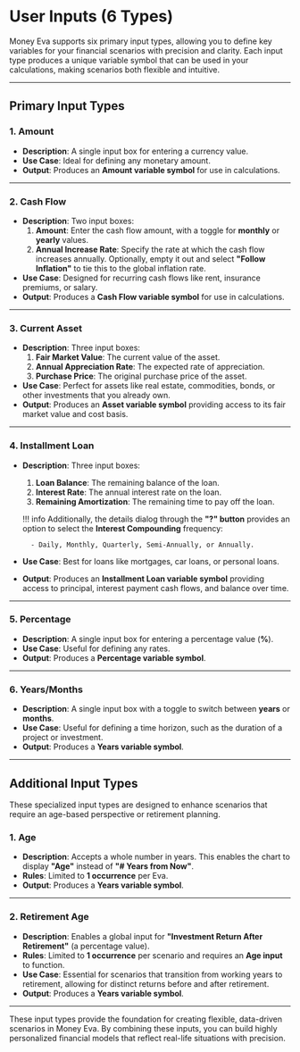 # User Inputs (6 Types)

Money Eva supports six primary input types, allowing you to define key variables for your financial scenarios with precision and clarity. Each input type produces a unique variable symbol that can be used in your calculations, making scenarios both flexible and intuitive.

---

## Primary Input Types

### 1. **Amount**
- **Description**: A single input box for entering a currency value.  
- **Use Case**: Ideal for defining any monetary amount.  
- **Output**: Produces an **Amount variable symbol** for use in calculations.

---

### 2. **Cash Flow**
- **Description**: Two input boxes:
     1. **Amount**: Enter the cash flow amount, with a toggle for **monthly** or **yearly** values.
     2. **Annual Increase Rate**: Specify the rate at which the cash flow increases annually. Optionally, empty it out and select **"Follow Inflation"** to tie this to the global inflation rate.  
- **Use Case**: Designed for recurring cash flows like rent, insurance premiums, or salary.  
- **Output**: Produces a **Cash Flow variable symbol** for use in calculations.

---

### 3. **Current Asset**
- **Description**: Three input boxes:
     1. **Fair Market Value**: The current value of the asset.
     2. **Annual Appreciation Rate**: The expected rate of appreciation.
     3. **Purchase Price**: The original purchase price of the asset.  
- **Use Case**: Perfect for assets like real estate, commodities, bonds, or other investments that you already own.  
- **Output**: Produces an **Asset variable symbol** providing access to its fair market value and cost basis.

---

### 4. **Installment Loan**
- **Description**: Three input boxes:
     1. **Loan Balance**: The remaining balance of the loan.
     2. **Interest Rate**: The annual interest rate on the loan.
     3. **Remaining Amortization**: The remaining time to pay off the loan.  

    !!! info
        Additionally, the details dialog through the **"?" button** provides an option to select the **Interest Compounding** frequency:
        
        - Daily, Monthly, Quarterly, Semi-Annually, or Annually.  

- **Use Case**: Best for loans like mortgages, car loans, or personal loans.  
- **Output**: Produces an **Installment Loan variable symbol** providing access to principal, interest payment cash flows, and balance over time.

---

### 5. **Percentage**
- **Description**: A single input box for entering a percentage value (**%**).
- **Use Case**: Useful for defining any rates.  
- **Output**: Produces a **Percentage variable symbol**.

---

### 6. **Years/Months**
- **Description**: A single input box with a toggle to switch between **years** or **months**.  
- **Use Case**: Useful for defining a time horizon, such as the duration of a project or investment.
- **Output**: Produces a **Years variable symbol**.

---

## Additional Input Types

These specialized input types are designed to enhance scenarios that require an age-based perspective or retirement planning. 

### 1. **Age**
- **Description**: Accepts a whole number in years. This enables the chart to display **"Age"** instead of **"# Years from Now"**.  
- **Rules**: Limited to **1 occurrence** per Eva.  
- **Output**: Produces a **Years variable symbol**.

---

### 2. **Retirement Age**
- **Description**: Enables a global input for **"Investment Return After Retirement"** (a percentage value).  
- **Rules**: Limited to **1 occurrence** per scenario and requires an **Age input** to function.  
- **Use Case**: Essential for scenarios that transition from working years to retirement, allowing for distinct returns before and after retirement.  
- **Output**: Produces a **Years variable symbol**.

---

These input types provide the foundation for creating flexible, data-driven scenarios in Money Eva. By combining these inputs, you can build highly personalized financial models that reflect real-life situations with precision.
